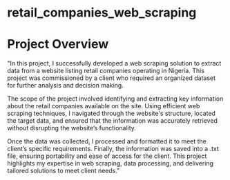 # retail_companies_web_scraping

# Project Overview

"In this project, I successfully developed a web scraping solution to extract data from a website listing retail companies operating in Nigeria. This project was commissioned by a client who required an organized dataset for further analysis and decision making.

The scope of the project involved identifying and extracting key information about the retail companies available on the site. Using efficient web scraping techniques, I navigated through the website's structure, located the target data, and ensured that the information was accurately retrieved without disrupting the website’s functionality.

Once the data was collected, I processed and formatted it to meet the client’s specific requirements. Finally, the information was saved into a .txt file, ensuring portability and ease of access for the client. This project highlights my expertise in web scraping, data processing, and delivering tailored solutions to meet client needs."
